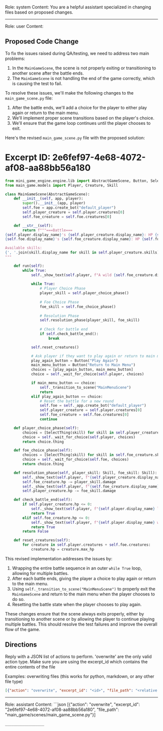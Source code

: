 Role: system
Content: You are a helpful assistant specialized in changing files based on proposed changes.
__________________
Role: user
Content: 
## Proposed Code Change
To fix the issues raised during QA/testing, we need to address two main problems:

1. In the `MainGameScene`, the scene is not properly exiting or transitioning to another scene after the battle ends.
2. The `MainGameScene` is not handling the end of the game correctly, which is causing the test to fail.

To resolve these issues, we'll make the following changes to the `main_game_scene.py` file:

1. After the battle ends, we'll add a choice for the player to either play again or return to the main menu.
2. We'll implement proper scene transitions based on the player's choice.
3. We'll ensure that the game loop continues until the player chooses to exit.

Here's the revised `main_game_scene.py` file with the proposed solution:

# Excerpt ID: 2e6fef97-4e68-4072-af08-aa88bb56a180
```python main_game/scenes/main_game_scene.py
from mini_game_engine.engine.lib import AbstractGameScene, Button, SelectThing
from main_game.models import Player, Creature, Skill

class MainGameScene(AbstractGameScene):
    def __init__(self, app, player):
        super().__init__(app, player)
        self.foe = app.create_bot("default_player")
        self.player_creature = self.player.creatures[0]
        self.foe_creature = self.foe.creatures[0]

    def __str__(self):
        return f"""===Battle===
{self.player.display_name}'s {self.player_creature.display_name}: HP {self.player_creature.hp}/{self.player_creature.max_hp}
{self.foe.display_name}'s {self.foe_creature.display_name}: HP {self.foe_creature.hp}/{self.foe_creature.max_hp}

Available skills:
{', '.join(skill.display_name for skill in self.player_creature.skills)}
"""

    def run(self):
        while True:
            self._show_text(self.player, f"A wild {self.foe_creature.display_name} appeared!")
            
            while True:
                # Player Choice Phase
                player_skill = self.player_choice_phase()
                
                # Foe Choice Phase
                foe_skill = self.foe_choice_phase()
                
                # Resolution Phase
                self.resolution_phase(player_skill, foe_skill)
                
                # Check for battle end
                if self.check_battle_end():
                    break

            self.reset_creatures()

            # Ask player if they want to play again or return to main menu
            play_again_button = Button("Play Again")
            main_menu_button = Button("Return to Main Menu")
            choices = [play_again_button, main_menu_button]
            choice = self._wait_for_choice(self.player, choices)

            if main_menu_button == choice:
                self._transition_to_scene("MainMenuScene")
                return
            elif play_again_button == choice:
                # Reset the battle for a new round
                self.foe = self._app.create_bot("default_player")
                self.player_creature = self.player.creatures[0]
                self.foe_creature = self.foe.creatures[0]
                continue

    def player_choice_phase(self):
        choices = [SelectThing(skill) for skill in self.player_creature.skills]
        choice = self._wait_for_choice(self.player, choices)
        return choice.thing

    def foe_choice_phase(self):
        choices = [SelectThing(skill) for skill in self.foe_creature.skills]
        choice = self._wait_for_choice(self.foe, choices)
        return choice.thing

    def resolution_phase(self, player_skill: Skill, foe_skill: Skill):
        self._show_text(self.player, f"{self.player_creature.display_name} used {player_skill.display_name}!")
        self.foe_creature.hp -= player_skill.damage
        self._show_text(self.player, f"{self.foe_creature.display_name} used {foe_skill.display_name}!")
        self.player_creature.hp -= foe_skill.damage

    def check_battle_end(self):
        if self.player_creature.hp <= 0:
            self._show_text(self.player, f"{self.player.display_name} lost the battle!")
            return True
        elif self.foe_creature.hp <= 0:
            self._show_text(self.player, f"{self.player.display_name} won the battle!")
            return True
        return False

    def reset_creatures(self):
        for creature in self.player.creatures + self.foe.creatures:
            creature.hp = creature.max_hp
```

This revised implementation addresses the issues by:

1. Wrapping the entire battle sequence in an outer `while True` loop, allowing for multiple battles.
2. After each battle ends, giving the player a choice to play again or return to the main menu.
3. Using `self._transition_to_scene("MainMenuScene")` to properly exit the `MainGameScene` and return to the main menu when the player chooses to do so.
4. Resetting the battle state when the player chooses to play again.

These changes ensure that the scene always exits properly, either by transitioning to another scene or by allowing the player to continue playing multiple battles. This should resolve the test failures and improve the overall flow of the game.

## Directions
Reply with a JSON list of actions to perform. 'overwrite' are the only valid action type. 
Make sure you are using the excerpt_id which contains the entire contents of the file

Examples:
overwriting files (this works for python, markdown, or any other file type)
```json output_example1
[{"action": "overwrite", "excerpt_id": "<id>", "file_path": "<relative file path>"}]
```

__________________
Role: assistant
Content: ```json
[{"action": "overwrite", "excerpt_id": "2e6fef97-4e68-4072-af08-aa88bb56a180", "file_path": "main_game/scenes/main_game_scene.py"}]
```
__________________
